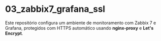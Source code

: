 # 03_zabbix7_grafana_ssl
Este repositório configura um ambiente de monitoramento com Zabbix 7 e Grafana, protegidos com HTTPS automático usando **nginx-proxy** e **Let's Encrypt**.
